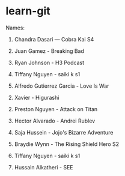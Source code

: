 # learn-git

Names:

1) Chandra Dasari — Cobra Kai S4

2) Juan Gamez - Breaking Bad

2) Ryan Johnson - H3 Podcast
3) Tiffany Nguyen - saiki k s1

2) Alfredo Gutierrez Garcia - Love Is War 

2. Xavier - Higurashi

2) Preston Nguyen - Attack on Titan

2) Hector Alvarado - Andrei Rublev

2) Saja Hussein - Jojo's Bizarre Adventure

2) Braydie Wynn - The Rising Shield Hero S2

2) Tiffany Nguyen - saiki k s1

12) Hussain Alkatheri - SEE
